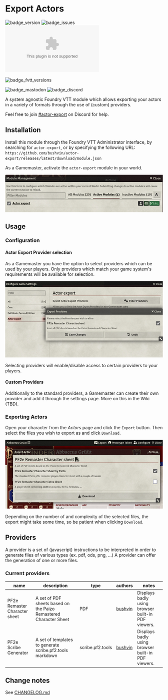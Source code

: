 # Export Actors

![badge_version] ![badge_issues] ![badge_downloads]

![badge_fvtt_versions]

![badge_mastodon] ![badge_discord]

A system agnostic Foundry VTT module which allows exporting your actors in a variety of formats through the use of (custom) providers.

Feel free to join [#actor-export](https://discord.gg/6U89NQrtyS) on Discord for help.

## Installation

Install this module through the Foundry VTT Administrator interface, by searching for `actor-export`, or by specifying the following URL: `https://github.com/bushvin/actor-export/releases/latest/download/module.json`

As a Gamemaster, activate the `actor-export` module in your world.

![Enable actor-export module](assets/gamemaster-enable-module.png "Enable Module")

## Usage

### Configuration

#### Actor Export Provider selection

As a Gamemaster you have the option to select providers which can be used by your players. Only providers which match your game system's requirements will be available for selection.

![Select Providers](assets/gamemaster-select-providers.png "Select Providers")

Selecting providers will enable/disable access to certain providers to your players.

#### Custom Providers

Additionally to the standard providers, a Gamemaster can create their own provider and add it through the settings page. More on this in the Wiki (TBD).

### Exporting Actors

Open your character from the *Actors* page and click the `Export` button. Then select the files you wish to export as and click `Download`.

![Select Provider Files](assets/player-export-actor.png "Select Provider Files")

Depending on the number of and complexity of the selected files, the export might take some time, so be patient when clicking `Download`.

## Providers

A provider is a set of (javascript) instructions to be interpreted in order to generate files of various types (ex. pdf, ods, png, ...) A provider can offer the generation of one or more files.

### Current providers

| name | description | type | authors | notes |
|-|-|-|-|-|
| PF2e Remaster Character sheet | A set of PDF sheets based on the Paizo Remastered Character Sheet | PDF | [bushvin](https://github.com/bushvin) | Displays badly using browser built-in PDF viewers. |
| PF2e Scribe Generator | A set of templates to generate scribe.pf2.tools markdown | scribe.pf2.tools | [bushvin](https://github.com/bushvin) | Displays badly using browser built-in PDF viewers. |

## Change notes

See [CHANGELOG.md](CHANGELOG.md)

[badge_version]: https://img.shields.io/github/v/tag/bushvin/actor-export?label=Version&style=flat-square&color=2577a1

[badge_issues]: https://img.shields.io/github/issues/bushvin/actor-export?style=flat-square
[badge_downloads]: https://img.shields.io/github/downloads/bushvin/actor-export/actor-export.zip?label=Downloads&style=flat-square&color=9b43a8

[badge_fvtt_versions]: https://img.shields.io/endpoint?url=https://foundryshields.com/version?url=https://github.com/bushvin/actor-export/releases/latest/download/module.json&style=flat-square&color=ff6400

[badge_mastodon]: https://img.shields.io/mastodon/follow/1084764?domain=https%3A%2F%2Fmastodon.social&logo=mastodon&logoColor=white&style=flat-square&label=%40bushvin%40mastodon.social

[badge_discord]: https://img.shields.io/discord/1194592282205237290?style=flat-square&logo=discord
